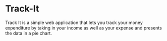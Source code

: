 # Track-It
Track It is a simple web application that lets you track your money expenditure by taking in your income as well as your expense and presents the data in a pie chart.
